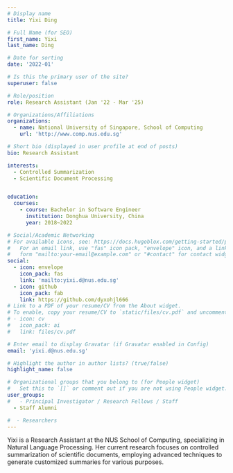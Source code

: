 ```yaml
---
# Display name
title: Yixi Ding

# Full Name (for SEO)
first_name: Yixi
last_name: Ding

# Date for sorting
date: '2022-01'

# Is this the primary user of the site?
superuser: false

# Role/position
role: Research Assistant (Jan '22 - Mar '25)

# Organizations/Affiliations
organizations:
  - name: National University of Singapore, School of Computing
    url: 'http://www.comp.nus.edu.sg'

# Short bio (displayed in user profile at end of posts)
bio: Research Assistant 

interests:
  - Controlled Summarization
  - Scientific Document Processing


education:
  courses:
    - course: Bachelor in Software Engineer
      institution: Donghua University, China
      year: 2018~2022

# Social/Academic Networking
# For available icons, see: https://docs.hugoblox.com/getting-started/page-builder/#icons
#   For an email link, use "fas" icon pack, "envelope" icon, and a link in the
#   form "mailto:your-email@example.com" or "#contact" for contact widget.
social:
  - icon: envelope
    icon_pack: fas
    link: 'mailto:yixi.d@nus.edu.sg'
  - icon: github
    icon_pack: fab
    link: https://github.com/dyxohjl666
# Link to a PDF of your resume/CV from the About widget.
# To enable, copy your resume/CV to `static/files/cv.pdf` and uncomment the lines below.
# - icon: cv
#   icon_pack: ai
#   link: files/cv.pdf

# Enter email to display Gravatar (if Gravatar enabled in Config)
email: 'yixi.d@nus.edu.sg'

# Highlight the author in author lists? (true/false)
highlight_name: false

# Organizational groups that you belong to (for People widget)
#   Set this to `[]` or comment out if you are not using People widget.
user_groups:
#   - Principal Investigator / Research Fellows / Staff
  - Staff Alumni

#  - Researchers
---
```


Yixi is a Research Assistant at the NUS School of Computing, specializing in Natural Language Processing. Her current research focuses on controlled summarization of scientific documents, employing advanced techniques to generate customized summaries for various purposes. 
